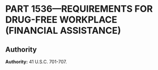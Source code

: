 # PART 1536—REQUIREMENTS FOR DRUG-FREE WORKPLACE (FINANCIAL ASSISTANCE)


## Authority

**Authority:** 41 U.S.C. 701-707.


